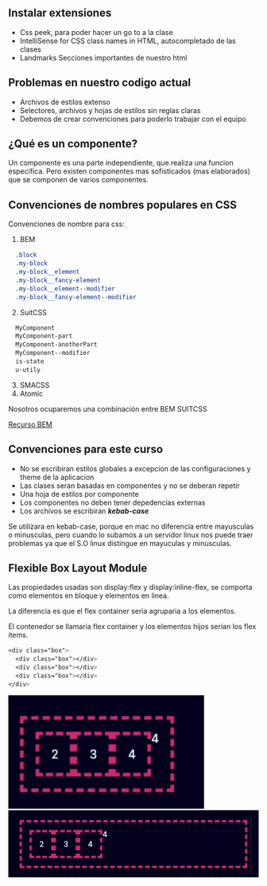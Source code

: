 ## Instalar extensiones

- Css peek, para poder hacer un go to a la clase
- IntelliSense for CSS class names in HTML, autocompletado de las clases
- Landmarks Secciones importantes de nuestro html

## Problemas en nuestro codigo actual
- Archivos de estilos extenso
- Selectores, archivos y hojas de estilos sin reglas claras
- Debemos de crear convenciones para poderlo trabajar con el equipo

## ¿Qué es un componente?
Un componente es una parte independiente, que realiza una funcion especifica. Pero existen componentes mas sofisticados (mas elaborados) que se componen de varios componentes.

## Convenciones de nombres populares en CSS

Convenciones de nombre para css:
1. BEM
```css
  .block
  .my-block
  .my-block__element
  .my-block__fancy-element
  .my-block__element--modifier
  .my-block__fancy-element--modifier
```
2. SuitCSS
```css
  MyComponent
  MyComponent-part
  MyComponent-anotherPart
  MyComponent--modifier
  is-state
  u-utily
```
3. SMACSS
4. Atomic

Nosotros ocuparemos una combinación entre BEM SUITCSS

[Recurso BEM](https://www.freecodecamp.org/espanol/news/convenciones-de-nomenclatura-de-css-que-te-ahorraran-horas-de-depuracion/)

## Convenciones para este curso

- No se escribiran estilos globales a excepcion de las configuraciones y theme de la aplicacion
- Las clases seran basadas en componentes y no se deberan repetir
- Una hoja de estilos por componente
- Los componentes no deben tener depedencias externas
- Los archivos se escribiran ***kebab-case***

Se utilizara en kebab-case, porque en mac no diferencia entre mayusculas o minusculas, pero cuando lo subamos a un servidor linux nos puede traer problemas ya que el S.O linux distingue en mayuculas y minusculas.

## Flexible Box Layout Module
Las propiedades usadas son display:flex y display:inline-flex, se comporta como elementos en bloque y elementos en linea.

La diferencia  es que el flex container seria agruparia a los elementos.

El contenedor se llamaria flex container y los elementos hijos serian los flex items.

```css
<div class="box">
  <div class="box"></div>
  <div class="box"></div>
  <div class="box"></div>
</div>
```

![display: inline-flex](img/display-inline-flex.png)
![display: flex](img/display-flex.png)
